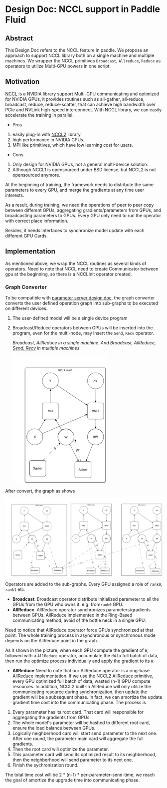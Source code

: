 # Design Doc: NCCL support in Paddle Fluid

## Abstract

This Design Doc refers to the NCCL feature in  paddle.  We propose an approach to support NCCL library both on a single machine and multiple machines. We wrapper the NCCL primitives `Broadcast`, `Allreduce`, `Reduce` as operators to utilize Multi-GPU powers in one script.


## Motivation

[NCCL](https://developer.nvidia.com/nccl) is a NVIDIA library support Multi-GPU communicating and optimized for NVIDIA GPUs, it provides routines such as all-gather, all-reduce, broadcast, reduce, reduce-scatter, that can achieve high bandwidth over PCIe and NVLink high-speed interconnect. With NCCL library, we can easily accelerate the training in parallel. 

- Pros
1. easily plug-in with [NCCL2](https://developer.nvidia.com/nccl) library.
1. high performance in NVIDIA GPUs.
1. MPI like primitives, which have low learning cost for users.

- Cons
1. Only design for NVIDIA GPUs, not a general multi-device solution.
1. Although NCCL1 is opensourced under BSD license, but NCCL2 is not opensourced anymore.

At the beginning of training, the framework needs to distribute the same parameters to every GPU, and merge the gradients at any time user interests.

As a result, during training, we need the operations of peer to peer copy between different GPUs, aggregating gradients/parameters from GPUs, and broadcasting parameters to GPUs. Every GPU only need to run the operator with correct place information.

Besides, it needs interfaces to synchronize model update with each different GPU Cards. 

## Implementation

As mentioned above, we wrap the NCCL routines as several kinds of operators. Need to note that NCCL need to create Communicator between gpu at the beginning, so there is a NCCLInit operator created.

### Graph Converter

To be compatible with [parameter server design doc](https://github.com/PaddlePaddle/Paddle/blob/develop/doc/design/ops/dist_train.md), the graph converter converts the user defined operation graph into sub-graphs to be executed on different devices.

1. The user-defined model will be a single device program

2. Broadcast/Reduce operators between GPUs will be inserted into the program, even for the multi-node, may insert the `Send`, `Recv` operator.

   *Broadcast, AllReduce in a single machine. And Broadcast, AllReduce, [Send, Recv](https://github.com/PaddlePaddle/Paddle/blob/develop/doc/design/ops/dist_train.md#graph-converter) in multiple machines*

   <img src="images/multigpu_before_convert.png" width="300"/>

After convert, the graph as shows

<img src="images/multigpu_allreduce.png" width="1000"/>

Operators are added to the sub-graphs. Every GPU assigned a role of `rank0`, `rank1` etc. 

- **Broadcast**. Broadcast operator distribute initialized parameter to all the GPUs from the GPU who owns it. e.g. from`rank0` GPU.
- **AllReduce**. AllReduce operator synchronizes parameters/gradients between GPUs. AllReduce implemented in the Ring-Based  communicating method, avoid of the bottle neck in a single GPU.

Need to notice that AllReduce operator force GPUs synchronized at that point. The whole training process in asynchronous or synchronous mode depends on the AllReduce point in the graph.

As it shown in the picture, when each GPU compute the gradient of `W`, followed with a `AllReduce` operator, accumulate the `dW` to full batch of data, then run the optimize process individually and apply the gradient to its `W`.

- **AllReduce**
  Need to note that our AllReduce operator is a ring-base AllReduce implementation. If we use the NCCL2 AllReduce primitive, every GPU optimized full batch of data, wasted (n-1) GPU compute resources. In addition, NCCL2 built-in AllReduce will only utilize the communicating resource during synchronization, then update the gradient will be a subsequent phase. In fact, we can amortize the update gradient time cost into the communicating phase. The process is
1. Every parameter has its root card. That card will responsible for aggregating the gradients from GPUs.
2. The whole model's parameter will be hashed to different root card, ensure the load balance between GPUs.
3. Logically neighberhood card will start send parameter to the next one. After one round, the parameter main card will aggregate the full gradients.
4. Then the root card will optimize the parameter.
5. This parameter card will send its optimized result to its neighberhood, then the neighberhood will send parameter to its next one.
6. Finish the sychronization round.

The total time cost will be 2 * (n-1) * per-parameter-send-time, we reach the goal of amortize the upgrade time into communicating phase.
